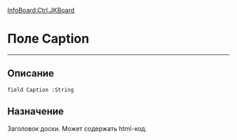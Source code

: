 ﻿---
Link: InfoBoard.Ctrl.JKBoard.@Caption
---

<!---  Навигация
[Имя проекта](#) :
-->
[InfoBoard.Ctrl.JKBoard](Default)

# Поле Caption
---

## Описание

    field Caption :String

<!--
## Аргументы{#Args}

### Аргумент1

Описание аргумента 1
-->

## Назначение

Заголовок доски. Может содержать html-код.

<!--
## Пример

    Caption...
-->

